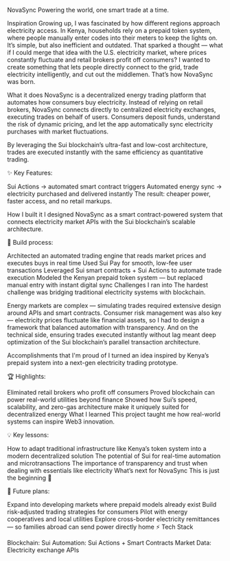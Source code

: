 NovaSync
Powering the world, one smart trade at a time.

Inspiration
Growing up, I was fascinated by how different regions approach electricity access. In Kenya, households rely on a prepaid token system, where people manually enter codes into their meters to keep the lights on. It’s simple, but also inefficient and outdated. That sparked a thought — what if I could merge that idea with the U.S. electricity market, where prices constantly fluctuate and retail brokers profit off consumers? I wanted to create something that lets people directly connect to the grid, trade electricity intelligently, and cut out the middlemen. That’s how NovaSync was born.

What it does
NovaSync is a decentralized energy trading platform that automates how consumers buy electricity. Instead of relying on retail brokers, NovaSync connects directly to centralized electricity exchanges, executing trades on behalf of users. Consumers deposit funds, understand the risk of dynamic pricing, and let the app automatically sync electricity purchases with market fluctuations.

By leveraging the Sui blockchain’s ultra-fast and low-cost architecture, trades are executed instantly with the same efficiency as quantitative trading.

✨ Key Features:

Sui Actions → automated smart contract triggers
Automated energy sync → electricity purchased and delivered instantly
The result: cheaper power, faster access, and no retail markups.

How I built it
I designed NovaSync as a smart contract-powered system that connects electricity market APIs with the Sui blockchain’s scalable architecture.

🔨 Build process:

Architected an automated trading engine that reads market prices and executes buys in real time
Used Sui Pay for smooth, low-fee user transactions
Leveraged Sui smart contracts + Sui Actions to automate trade execution
Modeled the Kenyan prepaid token system — but replaced manual entry with instant digital sync
Challenges I ran into
The hardest challenge was bridging traditional electricity systems with blockchain.

Energy markets are complex — simulating trades required extensive design around APIs and smart contracts. Consumer risk management was also key — electricity prices fluctuate like financial assets, so I had to design a framework that balanced automation with transparency. And on the technical side, ensuring trades executed instantly without lag meant deep optimization of the Sui blockchain’s parallel transaction architecture.

Accomplishments that I'm proud of
I turned an idea inspired by Kenya’s prepaid system into a next-gen electricity trading prototype.

🏆 Highlights:

Eliminated retail brokers who profit off consumers
Proved blockchain can power real-world utilities beyond finance
Showed how Sui’s speed, scalability, and zero-gas architecture make it uniquely suited for decentralized energy
What I learned
This project taught me how real-world systems can inspire Web3 innovation.

💡 Key lessons:

How to adapt traditional infrastructure like Kenya’s token system into a modern decentralized solution
The potential of Sui for real-time automation and microtransactions
The importance of transparency and trust when dealing with essentials like electricity
What’s next for NovaSync
This is just the beginning 🚀

🔮 Future plans:

Expand into developing markets where prepaid models already exist
Build risk-adjusted trading strategies for consumers
Pilot with energy cooperatives and local utilities
Explore cross-border electricity remittances — so families abroad can send power directly home
⚡ Tech Stack

Blockchain: Sui
Automation: Sui Actions + Smart Contracts
Market Data: Electricity exchange APIs